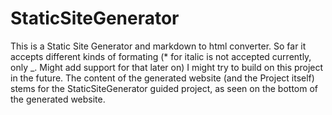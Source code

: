 # StaticSiteGenerator

This is a Static Site Generator and markdown to html converter. 
So far it accepts different kinds of formating (* for italic is not accepted currently, only _. Might add support for that later on)
I might try to build on this project in the future.
The content of the generated website (and the Project itself) stems for the StaticSiteGenerator guided project, as seen on the bottom of the generated website.